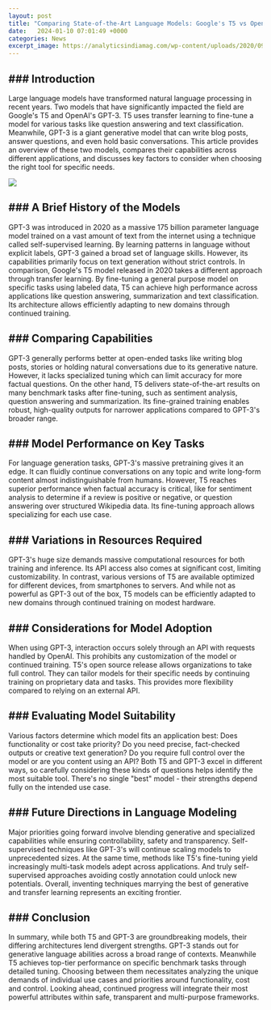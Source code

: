```yaml
---
layout: post
title: "Comparing State-of-the-Art Language Models: Google's T5 vs OpenAI's GPT-3"
date:   2024-01-10 07:01:49 +0000
categories: News
excerpt_image: https://analyticsindiamag.com/wp-content/uploads/2020/09/GPT-3-Vs-BERT-For-NLP-Tasks.jpg
---
```

## ### Introduction
Large language models have transformed natural language processing in recent years. Two models that have significantly impacted the field are Google's T5 and OpenAI's GPT-3. T5 uses transfer learning to fine-tune a model for various tasks like question answering and text classification. Meanwhile, GPT-3 is a giant generative model that can write blog posts, answer questions, and even hold basic conversations. This article provides an overview of these two models, compares their capabilities across different applications, and discusses key factors to consider when choosing the right tool for specific needs.

![](https://analyticsindiamag.com/wp-content/uploads/2020/09/GPT-3-Vs-BERT-For-NLP-Tasks.jpg)
## ### A Brief History of the Models 
GPT-3 was introduced in 2020 as a massive 175 billion parameter language model trained on a vast amount of text from the internet using a technique called self-supervised learning. By learning patterns in language without explicit labels, GPT-3 gained a broad set of language skills. However, its capabilities primarily focus on text generation without strict controls. 
In comparison, Google's T5 model released in 2020 takes a different approach through transfer learning. By fine-tuning a general purpose model on specific tasks using labeled data, T5 can achieve high performance across applications like question answering, summarization and text classification. Its architecture allows efficiently adapting to new domains through continued training.
## ### Comparing Capabilities
GPT-3 generally performs better at open-ended tasks like writing blog posts, stories or holding natural conversations due to its generative nature. However, it lacks specialized tuning which can limit accuracy for more factual questions. 
On the other hand, T5 delivers state-of-the-art results on many benchmark tasks after fine-tuning, such as sentiment analysis, question answering and summarization. Its fine-grained training enables robust, high-quality outputs for narrower applications compared to GPT-3's broader range.
## ### Model Performance on Key Tasks
For language generation tasks, GPT-3's massive pretraining gives it an edge. It can fluidly continue conversations on any topic and write long-form content almost indistinguishable from humans. 
However, T5 reaches superior performance when factual accuracy is critical, like for sentiment analysis to determine if a review is positive or negative, or question answering over structured Wikipedia data. Its fine-tuning approach allows specializing for each use case.
## ### Variations in Resources Required 
GPT-3's huge size demands massive computational resources for both training and inference. Its API access also comes at significant cost, limiting customizability.
In contrast, various versions of T5 are available optimized for different devices, from smartphones to servers. And while not as powerful as GPT-3 out of the box, T5 models can be efficiently adapted to new domains through continued training on modest hardware.
## ### Considerations for Model Adoption
When using GPT-3, interaction occurs solely through an API with requests handled by OpenAI. This prohibits any customization of the model or continued training.
T5's open source release allows organizations to take full control. They can tailor models for their specific needs by continuing training on proprietary data and tasks. This provides more flexibility compared to relying on an external API.
## ### Evaluating Model Suitability  
Various factors determine which model fits an application best: Does functionality or cost take priority? Do you need precise, fact-checked outputs or creative text generation? Do you require full control over the model or are you content using an API?
Both T5 and GPT-3 excel in different ways, so carefully considering these kinds of questions helps identify the most suitable tool. There's no single "best" model - their strengths depend fully on the intended use case.
## ### Future Directions in Language Modeling
Major priorities going forward involve blending generative and specialized capabilities while ensuring controllability, safety and transparency. Self-supervised techniques like GPT-3's will continue scaling models to unprecedented sizes. 
At the same time, methods like T5's fine-tuning yield increasingly multi-task models adept across applications. And truly self-supervised approaches avoiding costly annotation could unlock new potentials. Overall, inventing techniques marrying the best of generative and transfer learning represents an exciting frontier.
## ### Conclusion
In summary, while both T5 and GPT-3 are groundbreaking models, their differing architectures lend divergent strengths. GPT-3 stands out for generative language abilities across a broad range of contexts. Meanwhile T5 achieves top-tier performance on specific benchmark tasks through detailed tuning. Choosing between them necessitates analyzing the unique demands of individual use cases and priorities around functionality, cost and control. Looking ahead, continued progress will integrate their most powerful attributes within safe, transparent and multi-purpose frameworks.